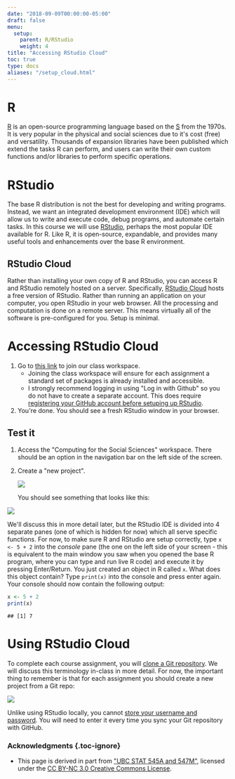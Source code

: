 ```yaml
---
date: "2018-09-09T00:00:00-05:00"
draft: false
menu:
  setup:
    parent: R/RStudio
    weight: 4
title: "Accessing RStudio Cloud"
toc: true
type: docs
aliases: "/setup_cloud.html"
---
```




# R

[R](https://www.r-project.org/) is an open-source programming language based on the [S](https://en.wikipedia.org/wiki/S_(programming_language)) from the 1970s. It is very popular in the physical and social sciences due to it's cost (free) and versatility. Thousands of expansion libraries have been published which extend the tasks R can perform, and users can write their own custom functions and/or libraries to perform specific operations.

# RStudio

The base R distribution is not the best for developing and writing programs. Instead, we want an integrated development environment (IDE) which will allow us to write and execute code, debug programs, and automate certain tasks. In this course we will use [RStudio](https://www.rstudio.com/products/RStudio/), perhaps the most popular IDE available for R. Like R, it is open-source, expandable, and provides many useful tools and enhancements over the base R environment.

## RStudio Cloud

Rather than installing your own copy of R and RStudio, you can access R and RStudio remotely hosted on a server. Specifically, [RStudio Cloud](https://rstudio.cloud) hosts a free version of RStudio. Rather than running an application on your computer, you open RStudio in your web browser. All the processing and computation is done on a remote server. This means virtually all of the software is pre-configured for you. Setup is minimal.

# Accessing RStudio Cloud

1. Go to [this link](https://rstudio.cloud/spaces/3051/join?access_code=Yfr9a7jh4xfgGHgGRbJdQ08vt2XT%2FjXQ74A1q3y5) to join our class workspace.
    * Joining the class workspace will ensure for each assignment a standard set of packages is already installed and accessible.
    * I strongly recommend logging in using "Log in with Github" so you do not have to create a separate account. This does require [registering your GitHub account before setuping up RStudio](https://github.com/).
1. You're done. You should see a fresh RStudio window in your browser.

## Test it

1. Access the "Computing for the Social Sciences" workspace. There should be an option in the navigation bar on the left side of the screen.
1. Create a "new project".

    ![](https://rstudio.cloud/images/guide/newProjectGit.png)
    
    You should see something that looks like this:

![](/img/rstudio-server.png)

We'll discuss this in more detail later, but the RStudio IDE is divided into 4 separate panes (one of which is hidden for now) which all serve specific functions. For now, to make sure R and RStudio are setup correctly, type `x <- 5 + 2` into the *console* pane (the one on the left side of your screen - this is equivalent to the main window you saw when you opened the base R program, where you can type and run live R code) and execute it by pressing Enter/Return. You just created an object in R called `x`. What does this object contain? Type `print(x)` into the console and press enter again. Your console should now contain the following output:


```r
x <- 5 + 2
print(x)
```

```
## [1] 7
```

# Using RStudio Cloud

To complete each course assignment, you will [clone a Git repository](/faq/homework-guidelines/). We will discuss this terminology in-class in more detail. For now, the important thing to remember is that for each assignment you should create a new project from a Git repo:

![](https://rstudio.cloud/images/guide/newProjectGit.png)

Unlike using RStudio locally, you cannot [store your username and password](/setup/git-cache-credentials/). You will need to enter it every time you sync your Git repository with GitHub.

### Acknowledgments {.toc-ignore}


* This page is derived in part from ["UBC STAT 545A and 547M"](http://stat545.com), licensed under the [CC BY-NC 3.0 Creative Commons License](https://creativecommons.org/licenses/by-nc/3.0/).

